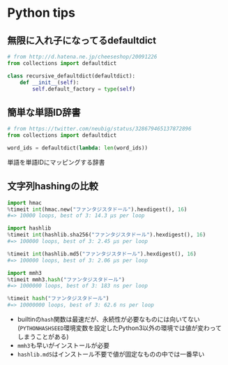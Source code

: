 # Python tips
## 無限に入れ子になってるdefaultdict
```python
# from http://d.hatena.ne.jp/cheeseshop/20091226
from collections import defaultdict

class recursive_defaultdict(defaultdict):
    def __init__(self):
        self.default_factory = type(self)
```
## 簡単な単語ID辞書
```python
# from https://twitter.com/neubig/status/328679465137872896
from collections import defaultdict

word_ids = defaultdict(lambda: len(word_ids))
```
単語を単語IDにマッピングする辞書

## 文字列hashingの比較
```python
import hmac
%timeit int(hmac.new("ファンタジスタドール").hexdigest(), 16)
#=> 10000 loops, best of 3: 14.3 µs per loop

import hashlib
%timeit int(hashlib.sha256("ファンタジスタドール").hexdigest(), 16)
#=> 100000 loops, best of 3: 2.45 µs per loop

%timeit int(hashlib.md5("ファンタジスタドール").hexdigest(), 16)
#=> 100000 loops, best of 3: 2.06 µs per loop

import mmh3
%timeit mmh3.hash("ファンタジスタドール")
#=> 1000000 loops, best of 3: 183 ns per loop

%timeit hash("ファンタジスタドール")
#=> 10000000 loops, best of 3: 62.6 ns per loop
```

- builtinの`hash`関数は最速だが、永続性が必要なものには向いてない (`PYTHONHASHSEED`環境変数を設定したPython3以外の環境では値が変わってしまうことがある)
- `mmh3`も早いがインストールが必要
- `hashlib.md5`はインストール不要で値が固定なものの中では一番早い
